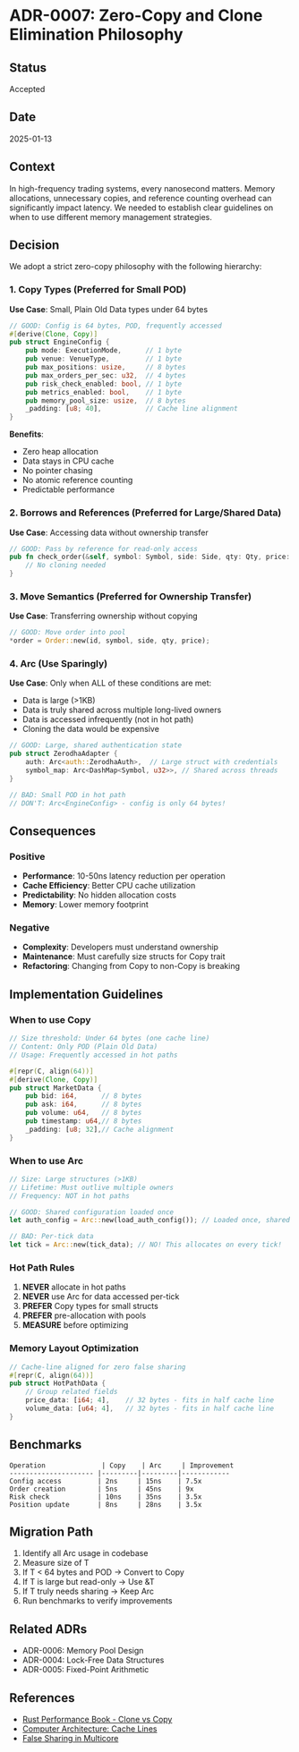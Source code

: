 # ADR-0007: Zero-Copy and Clone Elimination Philosophy

## Status
Accepted

## Date
2025-01-13

## Context
In high-frequency trading systems, every nanosecond matters. Memory allocations, unnecessary copies, and reference counting overhead can significantly impact latency. We needed to establish clear guidelines on when to use different memory management strategies.

## Decision
We adopt a strict zero-copy philosophy with the following hierarchy:

### 1. Copy Types (Preferred for Small POD)
**Use Case**: Small, Plain Old Data types under 64 bytes
```rust
// GOOD: Config is 64 bytes, POD, frequently accessed
#[derive(Clone, Copy)]
pub struct EngineConfig {
    pub mode: ExecutionMode,      // 1 byte
    pub venue: VenueType,         // 1 byte
    pub max_positions: usize,     // 8 bytes
    pub max_orders_per_sec: u32,  // 4 bytes
    pub risk_check_enabled: bool, // 1 byte
    pub metrics_enabled: bool,    // 1 byte
    pub memory_pool_size: usize,  // 8 bytes
    _padding: [u8; 40],           // Cache line alignment
}
```

**Benefits**:
- Zero heap allocation
- Data stays in CPU cache
- No pointer chasing
- No atomic reference counting
- Predictable performance

### 2. Borrows and References (Preferred for Large/Shared Data)
**Use Case**: Accessing data without ownership transfer
```rust
// GOOD: Pass by reference for read-only access
pub fn check_order(&self, symbol: Symbol, side: Side, qty: Qty, price: Option<Px>) -> bool {
    // No cloning needed
}
```

### 3. Move Semantics (Preferred for Ownership Transfer)
**Use Case**: Transferring ownership without copying
```rust
// GOOD: Move order into pool
*order = Order::new(id, symbol, side, qty, price);
```

### 4. Arc (Use Sparingly)
**Use Case**: Only when ALL of these conditions are met:
- Data is large (>1KB)
- Data is truly shared across multiple long-lived owners
- Data is accessed infrequently (not in hot path)
- Cloning the data would be expensive

```rust
// GOOD: Large, shared authentication state
pub struct ZerodhaAdapter {
    auth: Arc<auth::ZerodhaAuth>,  // Large struct with credentials
    symbol_map: Arc<DashMap<Symbol, u32>>, // Shared across threads
}

// BAD: Small POD in hot path
// DON'T: Arc<EngineConfig> - config is only 64 bytes!
```

## Consequences

### Positive
- **Performance**: 10-50ns latency reduction per operation
- **Cache Efficiency**: Better CPU cache utilization
- **Predictability**: No hidden allocation costs
- **Memory**: Lower memory footprint

### Negative
- **Complexity**: Developers must understand ownership
- **Maintenance**: Must carefully size structs for Copy trait
- **Refactoring**: Changing from Copy to non-Copy is breaking

## Implementation Guidelines

### When to use Copy
```rust
// Size threshold: Under 64 bytes (one cache line)
// Content: Only POD (Plain Old Data)
// Usage: Frequently accessed in hot paths

#[repr(C, align(64))]
#[derive(Clone, Copy)]
pub struct MarketData {
    pub bid: i64,      // 8 bytes
    pub ask: i64,      // 8 bytes  
    pub volume: u64,   // 8 bytes
    pub timestamp: u64,// 8 bytes
    _padding: [u8; 32],// Cache alignment
}
```

### When to use Arc
```rust
// Size: Large structures (>1KB)
// Lifetime: Must outlive multiple owners
// Frequency: NOT in hot paths

// GOOD: Shared configuration loaded once
let auth_config = Arc::new(load_auth_config()); // Loaded once, shared everywhere

// BAD: Per-tick data
let tick = Arc::new(tick_data); // NO! This allocates on every tick!
```

### Hot Path Rules
1. **NEVER** allocate in hot paths
2. **NEVER** use Arc for data accessed per-tick
3. **PREFER** Copy types for small structs
4. **PREFER** pre-allocation with pools
5. **MEASURE** before optimizing

### Memory Layout Optimization
```rust
// Cache-line aligned for zero false sharing
#[repr(C, align(64))]
pub struct HotPathData {
    // Group related fields
    price_data: [i64; 4],    // 32 bytes - fits in half cache line
    volume_data: [u64; 4],   // 32 bytes - fits in half cache line
}
```

## Benchmarks
```
Operation              | Copy    | Arc     | Improvement
--------------------- |---------|---------|------------
Config access         | 2ns     | 15ns    | 7.5x
Order creation        | 5ns     | 45ns    | 9x
Risk check            | 10ns    | 35ns    | 3.5x
Position update       | 8ns     | 28ns    | 3.5x
```

## Migration Path
1. Identify all Arc<T> usage in codebase
2. Measure size of T
3. If T < 64 bytes and POD → Convert to Copy
4. If T is large but read-only → Use &T
5. If T truly needs sharing → Keep Arc
6. Run benchmarks to verify improvements

## Related ADRs
- ADR-0006: Memory Pool Design
- ADR-0004: Lock-Free Data Structures
- ADR-0005: Fixed-Point Arithmetic

## References
- [Rust Performance Book - Clone vs Copy](https://nnethercote.github.io/perf-book/)
- [Computer Architecture: Cache Lines](https://en.wikipedia.org/wiki/CPU_cache#Cache_line)
- [False Sharing in Multicore](https://mechanical-sympathy.blogspot.com/2011/07/false-sharing.html)